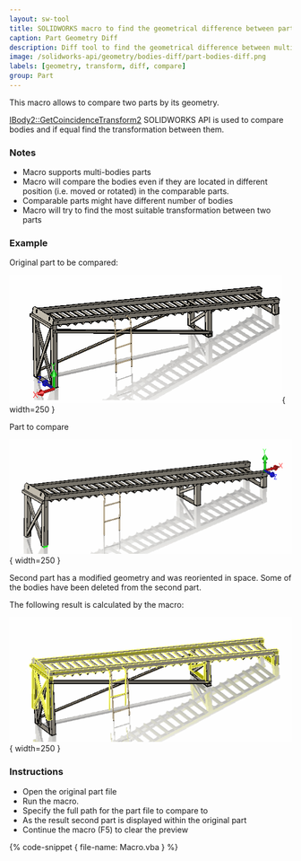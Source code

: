```yaml
---
layout: sw-tool
title: SOLIDWORKS macro to find the geometrical difference between parts
caption: Part Geometry Diff
description: Diff tool to find the geometrical difference between multi-bodies parts using SOLIDWORKS API
image: /solidworks-api/geometry/bodies-diff/part-bodies-diff.png
labels: [geometry, transform, diff, compare]
group: Part
---
```

This macro allows to compare two parts by its geometry.

[IBody2::GetCoincidenceTransform2](http://help.solidworks.com/2018/english/api/sldworksapi/solidworks.interop.sldworks~solidworks.interop.sldworks.ibody2~getcoincidencetransform2.html) SOLIDWORKS API is used to compare bodies and if equal find the transformation between them.

### Notes

* Macro supports multi-bodies parts
* Macro will compare the bodies even if they are located in different position (i.e. moved or rotated) in the comparable parts.
* Comparable parts might have different number of bodies
* Macro will try to find the most suitable transformation between two parts

### Example

Original part to be compared:

![Original part](original-part.png){ width=250 }

Part to compare

![Part to compare](part-to-compare.png){ width=250 }

Second part has a modified geometry and was reoriented in space. Some of the bodies have been deleted from the second part.

The following result is calculated by the macro:

![Resulting Difference file](part-bodies-diff.png){ width=250 }

### Instructions

* Open the original part file
* Run the macro.
* Specify the full path for the part file to compare to
* As the result second part is displayed within the original part
* Continue the macro (F5) to clear the preview

{% code-snippet { file-name: Macro.vba } %}